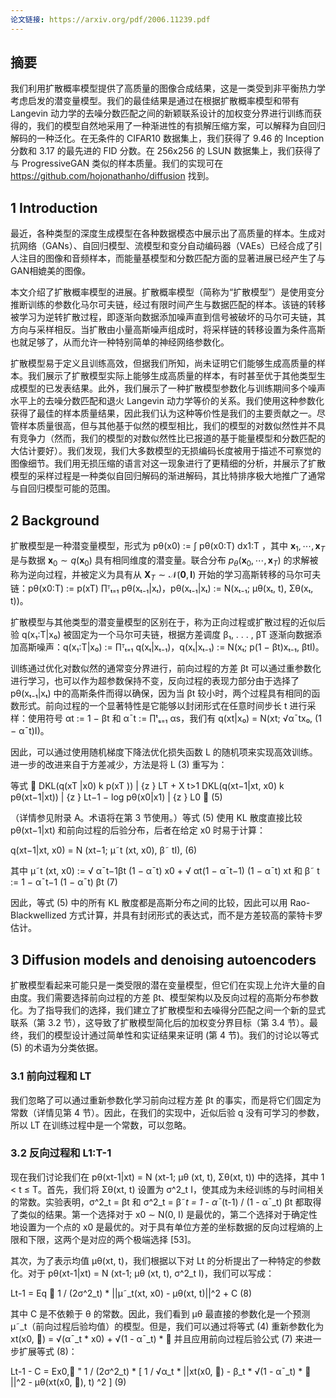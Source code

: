 ```yaml
---
论文链接: https://arxiv.org/pdf/2006.11239.pdf
---
```

## 摘要

我们利用扩散概率模型提供了高质量的图像合成结果，这是一类受到非平衡热力学考虑启发的潜变量模型。我们的最佳结果是通过在根据扩散概率模型和带有 Langevin 动力学的去噪分数匹配之间的新颖联系设计的加权变分界进行训练而获得的，我们的模型自然地采用了一种渐进性的有损解压缩方案，可以解释为自回归解码的一种泛化。在无条件的 CIFAR10 数据集上，我们获得了 9.46 的 Inception 分数和 3.17 的最先进的 FID 分数。在 256x256 的 LSUN 数据集上，我们获得了与 ProgressiveGAN 类似的样本质量。我们的实现可在 https://github.com/hojonathanho/diffusion 找到。

## 1 Introduction

最近，各种类型的深度生成模型在各种数据模态中展示出了高质量的样本。生成对抗网络（GANs）、自回归模型、流模型和变分自动编码器（VAEs）已经合成了引人注目的图像和音频样本，而能量基模型和分数匹配方面的显著进展已经产生了与GAN相媲美的图像。

本文介绍了扩散概率模型的进展。扩散概率模型（简称为“扩散模型”）是使用变分推断训练的参数化马尔可夫链，经过有限时间产生与数据匹配的样本。该链的转移被学习为逆转扩散过程，即逐渐向数据添加噪声直到信号被破坏的马尔可夫链，其方向与采样相反。当扩散由小量高斯噪声组成时，将采样链的转移设置为条件高斯也就足够了，从而允许一种特别简单的神经网络参数化。

扩散模型易于定义且训练高效，但据我们所知，尚未证明它们能够生成高质量的样本。我们展示了扩散模型实际上能够生成高质量的样本，有时甚至优于其他类型生成模型的已发表结果。此外，我们展示了一种扩散模型参数化与训练期间多个噪声水平上的去噪分数匹配和退火 Langevin 动力学等价的关系。我们使用这种参数化获得了最佳的样本质量结果，因此我们认为这种等价性是我们的主要贡献之一。尽管样本质量很高，但与其他基于似然的模型相比，我们的模型的对数似然性并不具有竞争力（然而，我们的模型的对数似然性比已报道的基于能量模型和分数匹配的大估计要好）。我们发现，我们大多数模型的无损编码长度被用于描述不可察觉的图像细节。我们用无损压缩的语言对这一现象进行了更精细的分析，并展示了扩散模型的采样过程是一种类似自回归解码的渐进解码，其比特排序极大地推广了通常与自回归模型可能的范围。

## 2 Background

扩散模型是一种潜变量模型，形式为 pθ(x0) := ∫ pθ(x0:T) dx1:T ，其中 $\textbf{x}_1, \cdots, \textbf{x}_T$ 是与数据 $\textbf{x}_0 \sim q(\textbf{x}_0)$ 具有相同维度的潜变量。联合分布 $p_\theta(\textbf{x}_0, \cdots, \textbf{x}_T)$ 的求解被称为逆向过程，并被定义为具有从 $\textbf{X}_T \sim \mathcal{N}(\textbf{0}, \textbf{I})$ 开始的学习高斯转移的马尔可夫链：pθ(x0:T) := p(xT) ∏ᵀₜ₌₁ pθ(xₜ₋₁|xₜ)，pθ(xₜ₋₁|xₜ) := N(xₜ₋₁; µθ(xₜ, t), Σθ(xₜ, t))。

扩散模型与其他类型的潜变量模型的区别在于，称为正向过程或扩散过程的近似后验 q(x₁:T|x₀) 被固定为一个马尔可夫链，根据方差调度 β₁, . . . , βT 逐渐向数据添加高斯噪声：q(x₁:T|x₀) := ∏ᵀₜ₌₁ q(xₜ|xₜ₋₁)，q(xₜ|xₜ₋₁) := N(xₜ; p(1 − βt)xₜ₋₁, βtI)。

训练通过优化对数似然的通常变分界进行，前向过程的方差 βt 可以通过重参数化进行学习，也可以作为超参数保持不变，反向过程的表现力部分由于选择了 pθ(xₜ₋₁|xₜ) 中的高斯条件而得以确保，因为当 βt 较小时，两个过程具有相同的函数形式。前向过程的一个显著特性是它能够以封闭形式在任意时间步长 t 进行采样：使用符号 αt := 1 − βt 和 α¯t := ∏ᵗₛ₌₁ αs，我们有 q(xt|x₀) = N(xt; √α¯tx₀, (1 − α¯t)I)。

因此，可以通过使用随机梯度下降法优化损失函数 L 的随机项来实现高效训练。进一步的改进来自于方差减少，方法是将 L (3) 重写为：

等式  DKL(q(xT |x0) k p(xT )) | {z } LT + X t>1 DKL(q(xt−1|xt, x0) k pθ(xt−1|xt)) | {z } Lt−1 − log pθ(x0|x1) | {z } L0  (5)

（详情参见附录 A。术语将在第 3 节使用。）等式 (5) 使用 KL 散度直接比较 pθ(xt−1|xt) 和前向过程的后验分布，后者在给定 x0 时易于计算：

q(xt−1|xt, x0) = N (xt−1; µ˜t (xt, x0), β˜ tI), (6)

其中 µ˜t (xt, x0) := √ α¯t−1βt (1 − α¯t) x0 + √ αt(1 − α¯t−1) (1 − α¯t) xt 和 β˜ t := 1 − α¯t−1 (1 − α¯t) βt (7)

因此，等式 (5) 中的所有 KL 散度都是高斯分布之间的比较，因此可以用 Rao-Blackwellized 方式计算，并具有封闭形式的表达式，而不是方差较高的蒙特卡罗估计。

## 3 Diffusion models and denoising autoencoders

扩散模型看起来可能只是一类受限的潜在变量模型，但它们在实现上允许大量的自由度。我们需要选择前向过程的方差 βt、模型架构以及反向过程的高斯分布参数化。为了指导我们的选择，我们建立了扩散模型和去噪得分匹配之间一个新的显式联系（第 3.2 节），这导致了扩散模型简化后的加权变分界目标（第 3.4 节）。最终，我们的模型设计通过简单性和实证结果来证明 (第 4 节)。我们的讨论以等式 (5) 的术语为分类依据。

### 3.1 前向过程和 LT

我们忽略了可以通过重新参数化学习前向过程方差 βt 的事实，而是将它们固定为常数（详情见第 4 节）。因此，在我们的实现中，近似后验 q 没有可学习的参数，所以 LT 在训练过程中是一个常数，可以忽略。

### 3.2 反向过程和 L1:T-1

现在我们讨论我们在 pθ(xt-1|xt) = N (xt-1; µθ (xt, t), Σθ(xt, t)) 中的选择，其中 1 < t ≤ T。首先，我们将 Σθ(xt, t) 设置为 σ^2_t I，使其成为未经训练的与时间相关的常数。实验表明，σ^2_t = βt 和 σ^2_t = β˜_t = 1 - α¯_(t-1) / (1 - α¯_t) βt 都取得了类似的结果。第一个选择对于 x0 ∼ N(0, I) 是最优的，第二个选择对于确定性地设置为一个点的 x0 是最优的。对于具有单位方差的坐标数据的反向过程熵的上限和下限，这两个是对应的两个极端选择 [53]。

其次，为了表示均值 µθ(xt, t)，我们根据以下对 Lt 的分析提出了一种特定的参数化。对于 pθ(xt-1|xt) = N (xt-1; µθ (xt, t), σ^2_t I)，我们可以写成：

Lt-1 = Eq  1 / (2σ^2_t) * ||µ˜_t(xt, x0) - µθ(xt, t)||^2 + C (8)

其中 C 是不依赖于 θ 的常数。因此，我们看到 µθ 最直接的参数化是一个预测 µ˜_t（前向过程后验均值）的模型。但是，我们可以通过将等式 (4) 重新参数化为 xt(x0, ) = √(α¯_t * x0) + √(1 - α¯_t) *  并且应用前向过程后验公式 (7) 来进一步扩展等式 (8)：

Lt-1 - C = Ex0, " 1 / (2σ^2_t) * [ 1 / √α_t * ||xt(x0, ) - β_t * √(1 - α¯_t) *  ||^2 - µθ(xt(x0, ), t) ^2 ] (9)